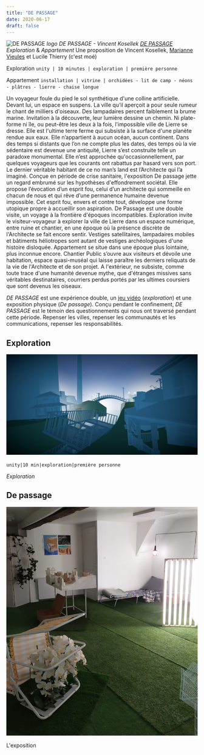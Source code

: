 ```yaml
---
title: "DE PASSAGE"
date: 2020-06-17
draft: false
---
```

![DE PASSAGE](./images/poster.jpg)
*logo DE PASSAGE - Vincent Kosellek*
[*DE PASSAGE*](http://www.chantierpublic.com/projets/expositions/index.html?tile=content/19-de-passage/content.md)
*Exploration* & *Appartement*
Une proposition de Vincent Kosellek, [Marianne Vieules](https://www.mariannevieules.space/) et Lucile Thierry (c'est moé)

Exploration `unity | 10 minutes | exploration | première personne`

Appartement `installation | vitrine | orchidées - lit de camp - néons - plâtres - lierre - chaise longue`


Un voyageur foule du pied le sol synthétique d'une colline artificielle. Devant lui, un espace en suspens. La ville qu’il aperçoit a pour seule rumeur le chant de milliers d'oiseaux. Des lampadaires percent faiblement la brume marine. Invitation à la découverte, leur lumière dessine un chemin.
Ni plate-forme ni île, ou peut-être les deux à la fois, l'impossible ville de Lierre se dresse. Elle est l'ultime terre ferme qui subsiste à la surface d'une planète rendue aux eaux. Elle n’appartient à aucun océan, aucun continent. Dans des temps si distants que l’on ne compte plus les dates, des temps où la vie sédentaire est devenue une antiquité, Lierre s’est construite telle un paradoxe monumental. Elle n’est approchée qu'occasionnellement, par quelques voyageurs que les courants ont rabattus par hasard vers son port. Le dernier véritable habitant de ce no man’s land est l’Architecte qui l’a imaginé.
Conçue en période de crise sanitaire, l'exposition De passage jette un regard embrumé sur les hypothèses d'effondrement sociétal. 
Elle propose l’évocation d’un esprit fou, celui d’un architecte qui sommeille en chacun de nous et qui rêve d’une permanence humaine devenue impossible. Cet esprit fou, envers et contre tout, développe une forme utopique propre à accueillir son aspiration.
De Passage est une double visite, un voyage à la frontière d'époques incompatibles. 
Exploration invite le visiteur-voyageur à explorer la ville de Lierre dans un espace numérique, entre ruine et chantier, en une époque où la présence discrète de l'Architecte se fait encore sentir. Vestiges satellitaires, lampadaires mobiles et bâtiments héliotropes sont autant de vestiges archéologiques d'une histoire disloquée.
Appartement se situe dans une époque plus lointaine, plus inconnue encore. Chantier Public s’ouvre aux visiteurs et dévoile une habitation, espace quasi-muséal qui laisse paraître les derniers reliquats de la vie de l'Architecte et de son projet. A l'extérieur, ne subsiste, comme toute trace d'une humanité devenue mythe, que d'étranges missives sans véritables destinataires, courriers perdus portés par les ultimes coursiers que sont devenus les oiseaux.

*DE PASSAGE* est une expérience double, un [jeu vidéo](https://uce.itch.io/de-passage-exploration) (*exploration*) et une exposition physique (*De passage*). Conçu pendant le confinement, *DE PASSAGE* est le témoin des questionnements qui nous ont traversé pendant cette période. Repenser les villes, repenser les communautés et les communications, repenser les responsabilités.

## Exploration

![Exploration](./images/exploration.png)

`unity|10 min|exploration|première personne`

*Exploration* 

## De passage

![De passage](./images/DEpassage.png)

L'exposition